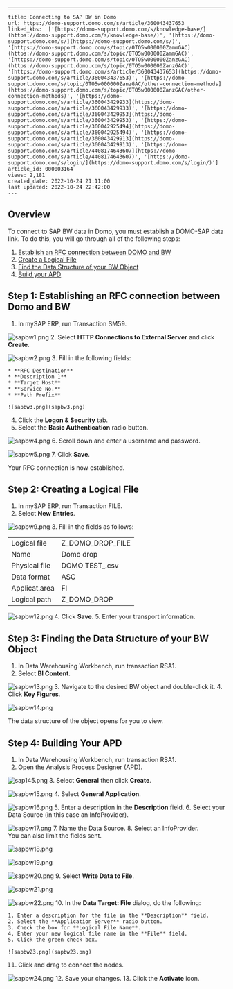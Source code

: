 ---
    title: Connecting to SAP BW in Domo
    url: https://domo-support.domo.com/s/article/360043437653
    linked_kbs:  ['[https://domo-support.domo.com/s/knowledge-base/](https://domo-support.domo.com/s/knowledge-base/)', '[https://domo-support.domo.com/s/](https://domo-support.domo.com/s/)', '[https://domo-support.domo.com/s/topic/0TO5w000000ZammGAC](https://domo-support.domo.com/s/topic/0TO5w000000ZammGAC)', '[https://domo-support.domo.com/s/topic/0TO5w000000ZanzGAC](https://domo-support.domo.com/s/topic/0TO5w000000ZanzGAC)', '[https://domo-support.domo.com/s/article/360043437653](https://domo-support.domo.com/s/article/360043437653)', '[https://domo-support.domo.com/s/topic/0TO5w000000ZanzGAC/other-connection-methods](https://domo-support.domo.com/s/topic/0TO5w000000ZanzGAC/other-connection-methods)', '[https://domo-support.domo.com/s/article/360043429933](https://domo-support.domo.com/s/article/360043429933)', '[https://domo-support.domo.com/s/article/360043429953](https://domo-support.domo.com/s/article/360043429953)', '[https://domo-support.domo.com/s/article/360042925494](https://domo-support.domo.com/s/article/360042925494)', '[https://domo-support.domo.com/s/article/360043429913](https://domo-support.domo.com/s/article/360043429913)', '[https://domo-support.domo.com/s/article/4408174643607](https://domo-support.domo.com/s/article/4408174643607)', '[https://domo-support.domo.com/s/login/](https://domo-support.domo.com/s/login/)']
    article_id: 000003164
    views: 2,181
    created_date: 2022-10-24 21:11:00
    last updated: 2022-10-24 22:42:00
    ---



Overview
--------


To connect to SAP BW data in Domo, you must establish a DOMO-SAP data link. To do this, you will go through all of the following steps:


1. [Establish an RFC connection between DOMO and BW](#h_a2635c0d-ff35-4b30-bf47-ee85a8733104 "SAP BW Connector")
2. [Create a Logical File](#h_dcb3c085-e171-4d5d-b6e2-deed0188d285 "SAP BW Connector")
3. [Find the Data Structure of your BW Object](#h_69801cf8-6231-4453-93f1-4259332b6b5f "SAP BW Connector")
4. [Build your APD](#h_2a5ec744-50f8-4a9b-8bed-0e274093b27f "SAP BW Connector")


Step 1: Establishing an RFC connection between Domo and BW
----------------------------------------------------------


1. In mySAP ERP, run Transaction SM59.  
   
![sapbw1.png](sapbw1.png)
2. Select **HTTP Connections to External Server** and click **Create**.  
   
![sapbw2.png](sapbw2.png)
3. Fill in the following fields: 


	* **RFC Destination**
	* **Description 1**
	* **Target Host**
	* **Service No.**
	* **Path Prefix**  
	   
	![sapbw3.png](sapbw3.png)
4. Click the **Logon & Security** tab.
5. Select the **Basic Authentication** radio button.  
   
![sapbw4.png](sapbw4.png)
6. Scroll down and enter a username and password.  
   
![sapbw5.png](sapbw5.png)
7. Click **Save**.


Your RFC connection is now established.


Step 2: Creating a Logical File
-------------------------------


1. In mySAP ERP, run Transaction FILE.
2. Select **New Entries**.  
   
![sapbw9.png](sapbw9.png)
3. Fill in the fields as follows:



|  |  |
| --- | --- |
| Logical file | Z\_DOMO\_DROP\_FILE |
| Name | Domo drop |
| Physical file | DOMO TEST<YEAR><MONTH><DATE>\_<HOUR><MINUTE><SECOND>.csv |
| Data format | ASC |
| Applicat.area | FI |
| Logical path | Z\_DOMO\_DROP |

  
![sapbw12.png](sapbw12.png)
4. Click **Save**.
5. Enter your transport information.


Step 3: Finding the Data Structure of your BW Object
----------------------------------------------------


1. In Data Warehousing Workbench, run transaction RSA1.
2. Select **BI Content**.  
   
![sapbw13.png](sapbw13.png)
3. Navigate to the desired BW object and double-click it.
4. Click **Key Figures**.  
   
![sapbw14.png](sapbw14.png)


The data structure of the object opens for you to view.


Step 4: Building Your APD
-------------------------


1. In Data Warehousing Workbench, run transaction RSA1.
2. Open the Analysis Process Designer (APD).  
   
![sap145.png](sap145.png)
3. Select **General** then click **Create**.  
   
![sapbw15.png](sapbw15.png)
4. Select **General Application**.  
   
![sapbw16.png](sapbw16.png)
5. Enter a description in the **Description** field.
6. Select your Data Source (in this case an InfoProvider).  
   
![sapbw17.png](sapbw17.png)
7. Name the Data Source.
8. Select an InfoProvider.  
 You can also limit the fields sent.  
   
![sapbw18.png](sapbw18.png)  
   
   
![sapbw19.png](sapbw19.png)  
   
   
![sapbw20.png](sapbw20.png)
9. Select **Write Data to File**.  
   
![sapbw21.png](sapbw21.png)  
   
![sapbw22.png](sapbw22.png)
10. In the **Data Target: File** dialog, do the following:


	1. Enter a description for the file in the **Description** field.
	2. Select the **Application Server** radio button.
	3. Check the box for **Logical File Name**.
	4. Enter your new logical file name in the **File** field.
	5. Click the green check box.  
	   
	![sapbw23.png](sapbw23.png)
11. Click and drag to connect the nodes.  
   
![sapbw24.png](sapbw24.png)
12. Save your changes.
13. Click the **Activate** icon.
